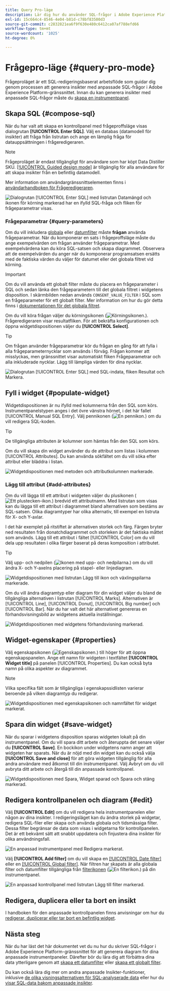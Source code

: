 ```yaml
---
title: Query Pro-läge
description: Lär dig hur du använder SQL-frågor i Adobe Experience Platform-gränssnittet för att generera diagram för dina anpassade instrumentpaneler.
exl-id: 15c664c4-8546-4e04-b81d-c78bf83500d3
source-git-commit: c2832821ea6f9f630e480c6412ca07af788efd66
workflow-type: tm+mt
source-wordcount: '1025'
ht-degree: 0%

---
```


# Frågepro-läge {#query-pro-mode}

Frågeproläget är ett SQL-redigeringsbaserat arbetsflöde som guidar dig genom processen att generera insikter med anpassade SQL-frågor i Adobe Experience Platform-gränssnittet. Innan du kan generera insikter med anpassade SQL-frågor måste du [skapa en instrumentpanel](./overview.md#create-custom-dashboard).

## Skapa SQL {#compose-sql}

När du har valt att skapa en kontrollpanel med frågeproffsläge visas dialogrutan **[!UICONTROL Enter SQL]**. Välj en databas (datamodell för insikter) att fråga från listrutan och ange en lämplig fråga för datauppsättningen i frågeredigeraren.

>[!NOTE]
>
>Frågeproläget är endast tillgängligt för användare som har köpt Data Distiller SKU. [[!UICONTROL Guided design mode]](../../user-defined-dashboards.md) är tillgänglig för alla användare för att skapa insikter från en befintlig datamodell.

Mer information om användargränssnittselementen finns i [användarhandboken för Frågeredigeraren](../../../query-service/ui/user-guide.md#query-authoring).

![Dialogrutan [!UICONTROL Enter SQL] med listrutan Datamängd och ikonen för körning markerad har en ifylld SQL-fråga och fliken för frågeparametrar visas.](../../images/customizable-insights/enter-sql-database-dropdown.png)

### Frågeparametrar {#query-parameters}

Om du vill inkludera [globala](./filters/global-filter.md) eller [datumfilter](./filters/date-filter.md) måste **frågan** använda frågeparametrar. När du komponerar en sats i frågeproffsläge måste du ange exempelvärden om frågan använder frågeparametrar. Med exempelvärdena kan du köra SQL-satsen och skapa diagrammet. Observera att de exempelvärden du anger när du komponerar programsatsen ersätts med de faktiska värden du väljer för datumet eller det globala filtret vid körning.



>[!IMPORTANT]
>
>Om du vill använda ett globalt filter måste du placera en frågeparameter i SQL och sedan länka den frågeparametern till det globala filtret i widgetens disposition. I skärmbilden nedan används `CONSENT_VALUE_FILTER` i SQL som en frågeparameter för ett globalt filter. Mer information om hur du gör detta finns i [dokumentationen för det globala filtret](./filters/global-filter.md#enable-global-filter).

Om du vill köra frågan väljer du körningsikonen (![Körningsikonen.](/help/images/icons/play.png)). Frågeredigeraren visar resultatfliken. För att bekräfta konfigurationen och öppna widgetdispositionen väljer du **[!UICONTROL Select]**.

>[!TIP]
>
>Om frågan använder frågeparametrar kör du frågan en gång för att fylla i alla frågeparameternycklar som används i förväg. Frågan kommer att misslyckas, men gränssnittet visar automatiskt fliken Frågeparametrar och alla inkluderade nycklar. Lägg till lämpliga värden för dina nycklar.

![Dialogrutan [!UICONTROL Enter SQL] med SQL-indata, fliken Resultat och Markera.](../../images/customizable-insights/enter-sql-select.png)

## Fyll i widget {#populate-widget}

Widgetdispositionen är nu ifylld med kolumnerna från den SQL som körs. Instrumentpanelstypen anges i det övre vänstra hörnet, i det här fallet [!UICONTROL Manual SQL Entry]. Välj pennikonen (![En pennikon.](/help/images/icons/edit.png)) om du vill redigera SQL-koden.

>[!TIP]
>
>De tillgängliga attributen är kolumner som hämtas från den SQL som körs.

Om du vill skapa din widget använder du de attribut som listas i kolumnen [!UICONTROL Attributes]. Du kan använda sökfältet om du vill söka efter attribut eller bläddra i listan.

![Widgetdispositionen med metoden och attributkolumnen markerade.](../../images/customizable-insights/creation-method-and-attribute-column.png)

### Lägg till attribut {#add-attributes}

Om du vill lägga till ett attribut i widgeten väljer du plusikonen (![Ett plustecken-ikon.](/help/images/icons/add-circle.png)) bredvid ett attributnamn. Med listrutan som visas kan du lägga till ett attribut i diagrammet bland alternativen som bestäms av SQL-satsen. Olika diagramtyper har olika alternativ, till exempel en listruta för X- och Y-axlar.

I det här exemplet på ritstiftet är alternativen storlek och färg. Färgen bryter ned resultaten från donatchdiagrammet och storleken är det faktiska måttet som används. Lägg till ett attribut i fältet [!UICONTROL Color] om du vill dela upp resultaten i olika färger baserat på deras komposition i attributet.

>[!TIP]
>
>Välj upp- och nedpilen (![Ikonen med upp- och nedpilarna.](/help/images/icons/switch.png)) om du vill ändra X- och Y-axelns placering på stapel- eller linjediagram.

![Widgetdispositionen med listrutan Lägg till ikon och växlingspilarna markerade.](../../images/customizable-insights/add-icon-and-switch-arrows.png)

Om du vill ändra diagramtyp eller diagram för din widget väljer du bland de tillgängliga alternativen i listrutan [!UICONTROL Marks]. Alternativen är [!UICONTROL Line], [!UICONTROL Donut], [!UICONTROL Big number] och [!UICONTROL Bar]. När du har valt det här alternativet genereras en förhandsvisningsbild av widgetens aktuella inställningar.

![Widgetdispositionen med widgetens förhandsvisning markerad.](../../images/customizable-insights/widget-preview.png)

## Widget-egenskaper {#properties}

Välj egenskapsikonen (![Egenskapsikonen.](/help/images/icons/properties.png)) till höger för att öppna egenskapspanelen. Ange ett namn för widgeten i textfältet **[!UICONTROL Widget title]** på panelen [!UICONTROL Properties]. Du kan också byta namn på olika aspekter av diagrammet.

>[!NOTE]
>
>Vilka specifika fält som är tillgängliga i egenskapssidlisten varierar beroende på vilken diagramtyp du redigerar.

![Widgetdispositionen med egenskapsikonen och namnfältet för widget markerat.](../../images/customizable-insights/widget-properties-title-text.png)

## Spara din widget {#save-widget}

När du sparar i widgetens disposition sparas widgeten lokalt på din instrumentpanel. Om du vill spara ditt arbete och återuppta det senare väljer du **[!UICONTROL Save]**. En bockikon under widgetens namn anger att widgeten har sparats. När du är nöjd med din widget kan du också välja **[!UICONTROL Save and close]** för att göra widgeten tillgänglig för alla andra användare med åtkomst till din instrumentpanel. Välj Avbryt om du vill avbryta ditt arbete och återgå till din anpassade kontrollpanel.

![Widgetdispositionen med Spara, Widget sparad och Spara och stäng markerad.](../../images/customizable-insights/insight-saved.png)

## Redigera kontrollpanelen och diagram {#edit}

Välj **[!UICONTROL Edit]** om du vill redigera hela instrumentpanelen eller någon av dina insikter. I redigeringsläget kan du ändra storlek på widgetar, redigera SQL-filer eller skapa och använda globala och tidsmässiga filter. Dessa filter begränsar de data som visas i widgetarna för kontrollpanelen. Det är ett bekvämt sätt att snabbt uppdatera och finjustera dina insikter för olika användningsfall.

![En anpassad instrumentpanel med Redigera markerat.](../../images/customizable-insights/edit-dashboard.png)

Välj **[!UICONTROL Add filter]** om du vill skapa en [[!UICONTROL Date filter]](#create-date-filter) eller en [[!UICONTROL Global filter]](#create-global-filter). När filtren har skapats är alla globala filter och datumfilter tillgängliga från [filterikonen](#select-global-filter) (![En filterikon.](/help/images/icons/filter.png)) på din instrumentpanel.

![En anpassad kontrollpanel med listrutan Lägg till filter markerad.](../../images/customizable-insights/add-filter.png)

## Redigera, duplicera eller ta bort en insikt

I handboken för den anpassade kontrollpanelen finns anvisningar om hur du [redigerar, duplicerar eller tar bort en befintlig widget](../../user-defined-dashboards.md#duplicate).

## Nästa steg

När du har läst det här dokumentet vet du nu hur du skriver SQL-frågor i Adobe Experience Platform-gränssnittet för att generera diagram för dina anpassade instrumentpaneler. Därefter bör du lära dig att förbättra dina data ytterligare genom att [skapa ett datumfilter](./filters/date-filter.md) eller [skapa ett globalt filter](./filters/global-filter.md).

Du kan också lära dig mer om andra anpassade Insikter-funktioner, inklusive [de olika visningsalternativen för SQL-analyserade data](./view-more.md) eller hur du [visar SQL-data bakom anpassade insikter](./view-sql.md).
